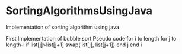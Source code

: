 # SortingAlgorithmsUsingJava
Implementation of sorting algorithm using java

First Implementation of bubble sort
Pseudo code
for i to length
    for j to length-i
    if list[j]>list[j+1]
    swap(list[j], list[j+1])
 end j
 end i
 
